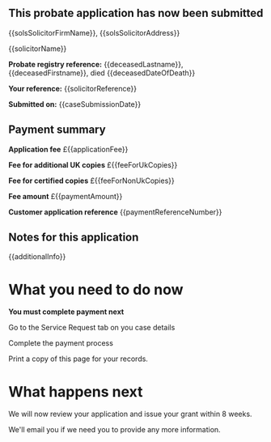 This probate application has now been submitted
-------------------------------------------------

{{solsSolicitorFirmName}}, {{solsSolicitorAddress}}

{{solicitorName}}

**Probate registry reference:**
{{deceasedLastname}}, {{deceasedFirstname}}, died {{deceasedDateOfDeath}}

**Your reference:** {{solicitorReference}}

**Submitted on:** {{caseSubmissionDate}}

Payment summary
-------------------------------------------------
**Application fee** &pound;{{applicationFee}}

**Fee for additional UK copies** &pound;{{feeForUkCopies}}

**Fee for certified copies** &pound;{{feeForNonUkCopies}}

**Fee amount** &pound;{{paymentAmount}}

**Customer application reference** {{paymentReferenceNumber}}

Notes for this application
-------------------------------------------------

{{additionalInfo}}

What you need to do now
==================================================
**You must complete payment next**

Go to the Service Request tab on you case details

Complete the payment process

Print a copy of this page for your records.

What happens next
=================
We will now review your application and issue your grant within 8 weeks.

We'll email you if we need you to provide any more information.
